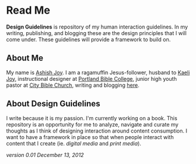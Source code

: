 # Read Me #

**Design Guidelines** is repository of my human interaction guidelines. In my writing, publishing, and blogging these are the design principles that I will come under. These guidelines will provide a framework to build on. 

## About Me ##

My name is [Ashish Joy](http://log.ashishjoy.com/about). I am a ragamuffin Jesus-follower, husband to [Kaeli Joy](http://twitter.com/kaelimjoy), instructional designer at [Portland Bible College](http://www.portlandbiblecollege.org), junior high youth pastor at [City Bible Church](http://www.citybiblechurch.org), writing and blogging [here](http://log.ashishjoy.com). 

## About Design Guidelines ##

I write because it is my passion. I'm currently working on a book. This repository is an opportunity for me to analyze, navigate and curate my thoughts as I think of designing interaction around content consumption. I want to have a framework in place so that when people interact with content that I create (ie. *digital media* and *print media*).

*version 0.01 December 13, 2012*